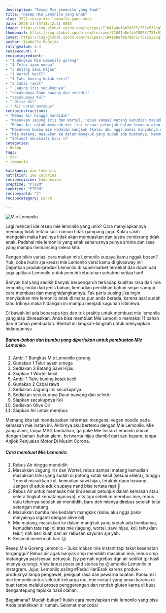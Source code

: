 ```yaml
---
description: "Resep Mie Lemonilo yang Enak"
title: "Resep Mie Lemonilo yang Enak"
slug: 3522-resep-mie-lemonilo-yang-enak
date: 2020-11-15T11:12:11.050Z
image: https://img-global.cpcdn.com/recipes/71041a0efab78875/751x532cq70/mie-lemonilo-foto-resep-utama.jpg
thumbnail: https://img-global.cpcdn.com/recipes/71041a0efab78875/751x532cq70/mie-lemonilo-foto-resep-utama.jpg
cover: https://img-global.cpcdn.com/recipes/71041a0efab78875/751x532cq70/mie-lemonilo-foto-resep-utama.jpg
author: Isabelle McBride
ratingvalue: 4.4
reviewcount: 4
recipeingredient:
- "1 Bungkus Mie Lemonilo goreng"
- "1 Telur ayam omega"
- "3 Batang Sawi Hijau"
- "1 Wortel kecil"
- "1 Tahu kuning kotak kecil"
- "2 Cabai rawit"
- " Jagung iris secukupnya"
- "secukupnya Daun bawang dan seledri"
- "secukupnya Kol"
- " Olive Oil"
- " Air untuk merebus"
recipeinstructions:
- "Rebus Air hingga mendidih"
- "Masukkan Jagung iris dan Wortel, rebus sampai matang kemudian masukkan tahu yang sudah di potong kotak kecil (sesuai selera), tunggu 1 menit masukkan kol, kemudian sawi hijau, terakhir daun bawang. Jangan di aduk-aduk supaya nanti bisa tertata rapi 😬"
- "Rebus Air untuk memasak mie (ini sesuai petunjuk dalam kemasan atau selera tingkat kematangannya), eits tapi sebelum merebus mie, rebus dulu telurnya setelah air mendidih, baru deh mienya direbus setelah telur setengah matang."
- "Masukkan bumbu mie kedalam mangkok (kalau aku ngga pakai minyaknya diganti dengan olive oil)"
- "Mie matang, masukkan ke dalam mangkuk yang sudah ada bumbunya, kemudian tata rapi di atas mie (jagung, wortel, sawi hijau, kol, tahu dan telur) nah beri kuah dari air rebusan sayuran aja yah."
- "Selamat menikmati hari 😘"
categories:
- Resep
tags:
- mie
- lemonilo

katakunci: mie lemonilo 
nutrition: 268 calories
recipecuisine: Indonesian
preptime: "PT28M"
cooktime: "PT53M"
recipeyield: "2"
recipecategory: Lunch

---
```



![Mie Lemonilo](https://img-global.cpcdn.com/recipes/71041a0efab78875/751x532cq70/mie-lemonilo-foto-resep-utama.jpg)

Lagi mencari ide resep mie lemonilo yang unik? Cara menyiapkannya memang tidak terlalu sulit namun tidak gampang juga. Kalau salah mengolah maka hasilnya tidak akan memuaskan dan justru cenderung tidak enak. Padahal mie lemonilo yang enak seharusnya punya aroma dan rasa yang mampu memancing selera kita.

Pengen bikin variasi cara makan mie Lemonilo supaya kamu nggak bosen? Yuk, coba ikutin aja kreasi mie Lemonilo versi kamu di giveaway ini! Dapatkan produk-produk Lemonilo di supermarket terdekat dan download juga aplikasi Lemonilo untuk penuhi kebutuhan sehatmu setiap hari!

Banyak hal yang sedikit banyak berpengaruh terhadap kualitas rasa dari mie lemonilo, mulai dari jenis bahan, kemudian pemilihan bahan segar sampai cara membuat dan menghidangkannya. Tak perlu pusing jika ingin menyiapkan mie lemonilo enak di mana pun anda berada, karena asal sudah tahu triknya maka hidangan ini mampu menjadi suguhan istimewa.


Di bawah ini ada beberapa tips dan trik praktis untuk membuat mie lemonilo yang siap dikreasikan. Anda bisa membuat Mie Lemonilo memakai 11 bahan dan 6 tahap pembuatan. Berikut ini langkah-langkah untuk menyiapkan hidangannya.

<!--inarticleads1-->

##### Bahan-bahan dan bumbu yang diperlukan untuk pembuatan Mie Lemonilo:

1. Ambil 1 Bungkus Mie Lemonilo goreng
1. Gunakan 1 Telur ayam omega
1. Sediakan 3 Batang Sawi Hijau
1. Siapkan 1 Wortel kecil
1. Ambil 1 Tahu kuning kotak kecil
1. Gunakan 2 Cabai rawit
1. Sediakan  Jagung iris secukupnya
1. Sediakan secukupnya Daun bawang dan seledri
1. Siapkan secukupnya Kol
1. Sediakan  Olive Oil
1. Siapkan  Air untuk merebus


Memang kita tak mendapatkan informasi mengenai vegan noodle pada kemasan mie instan ini. Akhirnya aku bertemu dengan Mie Lemonilo. Mie yang alami, tanpa MSG tambahan, ga pake Mie Instan Lemonilo dibuat dengan bahan-bahan alami, berwarna hijau diambil dari sari bayam, tanpa. Anjlok Penjualan Motor Di Musim Corona. 

<!--inarticleads2-->

##### Cara membuat Mie Lemonilo:

1. Rebus Air hingga mendidih
1. Masukkan Jagung iris dan Wortel, rebus sampai matang kemudian masukkan tahu yang sudah di potong kotak kecil (sesuai selera), tunggu 1 menit masukkan kol, kemudian sawi hijau, terakhir daun bawang. Jangan di aduk-aduk supaya nanti bisa tertata rapi 😬
1. Rebus Air untuk memasak mie (ini sesuai petunjuk dalam kemasan atau selera tingkat kematangannya), eits tapi sebelum merebus mie, rebus dulu telurnya setelah air mendidih, baru deh mienya direbus setelah telur setengah matang.
1. Masukkan bumbu mie kedalam mangkok (kalau aku ngga pakai minyaknya diganti dengan olive oil)
1. Mie matang, masukkan ke dalam mangkuk yang sudah ada bumbunya, kemudian tata rapi di atas mie (jagung, wortel, sawi hijau, kol, tahu dan telur) nah beri kuah dari air rebusan sayuran aja yah.
1. Selamat menikmati hari 😘


Resep Mie Goreng Lemonilo - Suka makan mie instant tapi takut kesehatan terganggu? Rebus air agak banyak smp mendidih masukan mie, rebus smp matangnya pas/sesuai petunjuk. (sy pernah ngrebus dgn air sedikit tpi hasil mienya kurang). View latest posts and stories by @lemonilo Lemonilo in Instagram. Jujur, Lemonilo paling #PeduliHariEsok karena produk-produknya tanpa pengawet, penguat rasa dan pewarna buatan. Konsumsi mie lemonilo untuk seluruh keluarga mu, mie instant yang aman karena di buat tanpa melalui proses penggorengan dan rendah gluten karna di buat dengantepung tapioka hasil olahan. 

Bagaimana? Mudah bukan? Itulah cara menyiapkan mie lemonilo yang bisa Anda praktikkan di rumah. Selamat mencoba!

